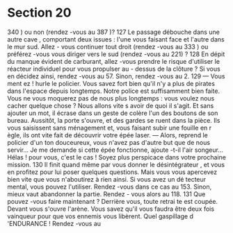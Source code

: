 # Section 20

340 ) ou non (rendez -vous au 387 )?
127
Le passage débouche dans une autre cave , comportant deux
issues : l'une vous faisant face et l'autre dans le mur sud. Allez -
vous continuer tout droit (rendez -vous au 333 ) ou préférez -vous
vous diriger vers le sud (rendez -vous au 221) ?
128
En dépit du manque évident de carburant, allez -vous prendre le
risque d'utiliser le réacteur individuel pour vous propulser au -
dessus de la clôture ? Si vous en décidez ainsi, rendez -vous au 57.
Sinon, rendez -vous au 2.
129
— Vous ment ez ! hurle le policier. Vous savez fort bien qu'il n'y a
plus de pirates dans l'espace depuis longtemps. Notre police est
suffisamment bien faite. Vous ne vous moquerez pas de nous
plus longtemps : vous voulez nous cacher quelque chose ? Nous
allons vite s avoir de quoi il s'agit.
Et sans ajouter un mot, il écrase dans un geste de colère l'un des
boutons de son bureau. Aussitôt, la porte s'ouvre, et des gardes
se ruent dans la pièce. Ils vous saisissent sans ménagement et,
vous faisant subir une fouille en r ègle, ils ont vite fait de
découvrir votre épée laser.
— Alors, reprend le policier d'un ton douceureux, vous n'avez pas
d'autre but que de nous servir... Je me demande si cette épée
fonctionne, ajoute -t-il l'air songeur...
Hélas ! pour vous, c'est le cas ! Soyez plus perspicace dans votre
prochaine mission.
130
Il finit quand même par vous donner le désintégrateur , et vous
en profitez pour lui poser quelques questions. Mais vous vous
apercevez bien vite que vous n'aboutirez à rien ainsi. Si vous avez
un dé tecteur mental, vous pouvez l'utiliser. Rendez -vous dans ce
cas au 153. Sinon, mieux vaut abandonner la partie. Rendez -
vous alors au 118.
131
Que pouvez -vous faire maintenant ? Derrière vous, toute retrai te
est coupée. Devant vous s'ouvre l'arène. Vous savez qu'il vous
faudra être deux fois vainqueur pour que vos ennemis vous
libèrent. Quel gaspillage d 'ENDURANCE  ! Rendez -vous au
